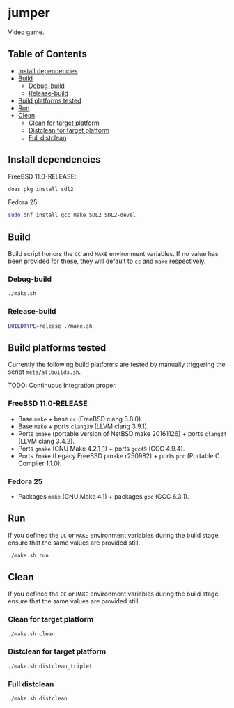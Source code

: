# jumper

Video game.

## Table of Contents

* [Install dependencies](#install-dependencies)
* [Build](#build)
  - [Debug-build](#debug-build)
  - [Release-build](#release-build)
* [Build platforms tested](#build-platforms-tested)
* [Run](#run)
* [Clean](#clean)
  - [Clean for target platform](#clean-for-target-platform)
  - [Distclean for target platform](#distclean-for-target-platform)
  - [Full distclean](#full-distclean)

## Install dependencies

FreeBSD 11.0-RELEASE:

```bash
doas pkg install sdl2
```

Fedora 25:

```bash
sudo dnf install gcc make SDL2 SDL2-devel
```

## Build

Build script honors the `CC` and `MAKE` environment variables.
If no value has been provided for these, they will default to
`cc` and `make` respectively.

### Debug-build

```bash
./make.sh
```

### Release-build

```bash
BUILDTYPE=release ./make.sh
```

## Build platforms tested

Currently the following build platforms are tested by manually
triggering the script `meta/allbuilds.sh`.

TODO: Continuous Integration proper.

### FreeBSD 11.0-RELEASE

* Base `make` + base `cc` (FreeBSD clang 3.8.0).
* Base `make` + ports `clang39` (LLVM clang 3.9.1).
* Ports `bmake` (portable version of NetBSD make 20161126) +
  ports `clang34` (LLVM clang 3.4.2).
* Ports `gmake` (GNU Make 4.2.1\_1) + ports `gcc49` (GCC 4.9.4).
* Ports `fmake` (Legacy FreeBSD pmake r250982) +
  ports `pcc` (Portable C Compiler 1.1.0).

### Fedora 25

* Packages `make` (GNU Make 4.1) + packages `gcc` (GCC 6.3.1).

## Run

If you defined the `CC` or `MAKE` environment variables
during the build stage, ensure that the same values are
provided still.

```bash
./make.sh run
```

## Clean

If you defined the `CC` or `MAKE` environment variables
during the build stage, ensure that the same values are
provided still.

### Clean for target platform

```bash
./make.sh clean
```

### Distclean for target platform

```bash
./make.sh distclean_triplet
```

### Full distclean

```bash
./make.sh distclean
```
